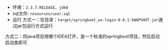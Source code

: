 + 环境：`2.3.7.RELEASE`、`jdk8`
+ sql文件: `resources/user.sql`
+ 运行
方式一：在目录：`target/springboot_wx-login-0.0.1-SNAPSHOT.jar`通过jar包运行方式运行

方式二：将java项目用哪个IDEA打开，是一个标准的springboot项目，然后启动启动类即可